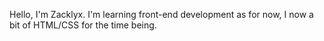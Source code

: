 Hello, I'm Zacklyx. I'm learning front-end development as for now, I now a bit of HTML/CSS for the time being.

